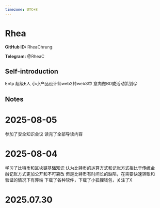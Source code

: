 ```yaml
---
timezone: UTC+8
---
```


# Rhea

**GitHub ID:** RheaChrung

**Telegram:** @RheaC

## Self-introduction

Entp 超级E人 小小产品设计师web2转web3中 意向做BD或活动策划😛

## Notes

<!-- Content_START -->
# 2025-08-05

参加了安全知识会议
读完了全部导读内容

# 2025-08-04

学习了比特币和区块链基础知识
认为比特币的运算方式和记账方式相比于传统金融记账方式更加公开和不可篡改
但是比特币有时间长的缺陷，在需要快速转账和验证的情况下有弊端
下载了各种软件，下载了小狐狸钱包，关注了X


# 2025.07.30


<!-- Content_END -->
